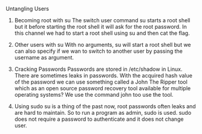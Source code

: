 Untangling Users

1. Becoming root with su
The switch user command su starts a root shell but it before starting the root shell it will ask for the root password. In this channel we had to start a root shell using su and then cat the flag.

2. Other users with su
With no arguments, su will start a root shell but we can also specify if we wan to switch to another user by passing the username as argument.

3. Cracking Passwords
Passwords are stored in /etc/shadow in Linux. There are sometimes leaks in passwords. With the acquired hash value of the password we can use something called a John The Ripper tool which as an open source password recovery tool available for multiple operating systems? We use the command john too use the tool.

4.  Using sudo
su is a thing of the past now, root passwords often leaks and are hard to maintain. So to run a program as admin, sudo is used. sudo does not require a password to authenticate and it does not change user.
